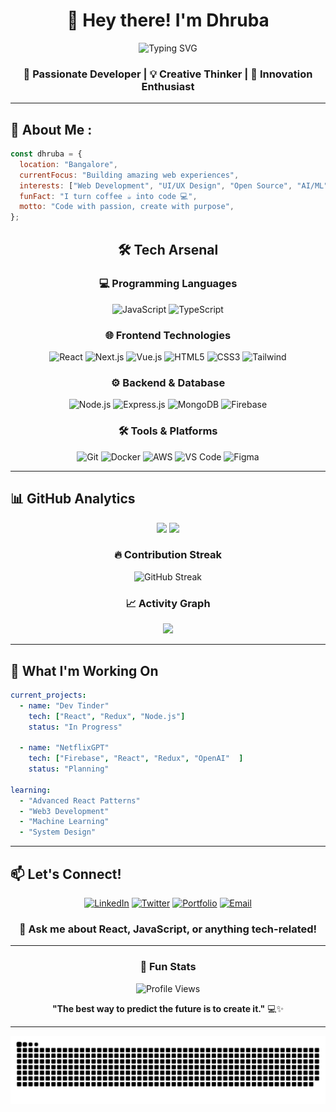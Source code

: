 <div align="center">

# 👋 Hey there! I'm Dhruba

<img src="https://readme-typing-svg.herokuapp.com?font=Fira+Code&size=30&duration=3000&pause=1000&color=36BCF7&center=true&vCenter=true&width=550&lines=Full+Stack+Developer;UI%2FUX+Enthusiast;Problem+Solver;Always+Learning!" alt="Typing SVG" />

### 🚀 Passionate Developer | 💡 Creative Thinker | 🌟 Innovation Enthusiast

</div>

---

## 🎯 About Me :

```javascript
const dhruba = {
  location: "Bangalore",
  currentFocus: "Building amazing web experiences",
  interests: ["Web Development", "UI/UX Design", "Open Source", "AI/ML", "Web3"],
  funFact: "I turn coffee ☕ into code 💻",
  motto: "Code with passion, create with purpose",
};
```

<div align="center">

## 🛠️ Tech Arsenal

### 💻 Programming Languages

![JavaScript](https://img.shields.io/badge/JavaScript-F7DF1E?style=for-the-badge&logo=javascript&logoColor=black)
![TypeScript](https://img.shields.io/badge/TypeScript-007ACC?style=for-the-badge&logo=typescript&logoColor=white)

### 🌐 Frontend Technologies

![React](https://img.shields.io/badge/React-20232A?style=for-the-badge&logo=react&logoColor=61DAFB)
![Next.js](https://img.shields.io/badge/Next.js-000000?style=for-the-badge&logo=next.js&logoColor=white)
![Vue.js](https://img.shields.io/badge/Vue.js-35495E?style=for-the-badge&logo=vue.js&logoColor=4FC08D)
![HTML5](https://img.shields.io/badge/HTML5-E34F26?style=for-the-badge&logo=html5&logoColor=white)
![CSS3](https://img.shields.io/badge/CSS3-1572B6?style=for-the-badge&logo=css3&logoColor=white)
![Tailwind](https://img.shields.io/badge/Tailwind_CSS-38B2AC?style=for-the-badge&logo=tailwind-css&logoColor=white)

### ⚙️ Backend & Database

![Node.js](https://img.shields.io/badge/Node.js-43853D?style=for-the-badge&logo=node.js&logoColor=white)
![Express.js](https://img.shields.io/badge/Express.js-404D59?style=for-the-badge)
![MongoDB](https://img.shields.io/badge/MongoDB-4EA94B?style=for-the-badge&logo=mongodb&logoColor=white)
![Firebase](https://img.shields.io/badge/Firebase-039BE5?style=for-the-badge&logo=Firebase&logoColor=white)

### 🛠️ Tools & Platforms

![Git](https://img.shields.io/badge/Git-F05032?style=for-the-badge&logo=git&logoColor=white)
![Docker](https://img.shields.io/badge/Docker-2496ED?style=for-the-badge&logo=docker&logoColor=white)
![AWS](https://img.shields.io/badge/AWS-232F3E?style=for-the-badge&logo=amazon-aws&logoColor=white)
![VS Code](https://img.shields.io/badge/VS_Code-007ACC?style=for-the-badge&logo=visual-studio-code&logoColor=white)
![Figma](https://img.shields.io/badge/Figma-F24E1E?style=for-the-badge&logo=figma&logoColor=white)

</div>

---

## 📊 GitHub Analytics

<div align="center">

<img height="180em" src="https://github-readme-stats.vercel.app/api?username=dhruba001&show_icons=true&theme=radical&include_all_commits=true&count_private=true"/>
<img height="180em" src="https://github-readme-stats.vercel.app/api/top-langs/?username=dhruba001&layout=compact&langs_count=8&theme=radical"/>

</div>

<div align="center">

### 🔥 Contribution Streak

<img src="https://github-readme-streak-stats.herokuapp.com/?user=dhruba001&theme=radical" alt="GitHub Streak" />

### 📈 Activity Graph

<img src="https://github-readme-activity-graph.vercel.app/graph?username=dhruba001&theme=react-dark&hide_border=true" />

</div>

---

## 🎨 What I'm Working On

```yaml
current_projects:
  - name: "Dev Tinder"
    tech: ["React", "Redux", "Node.js"]
    status: "In Progress"

  - name: "NetflixGPT"
    tech: ["Firebase", "React", "Redux", "OpenAI"  ]
    status: "Planning"

learning:
  - "Advanced React Patterns"
  - "Web3 Development"
  - "Machine Learning"
  - "System Design"
```

---

## 📫 Let's Connect!

<div align="center">

[![LinkedIn](https://img.shields.io/badge/LinkedIn-0077B5?style=for-the-badge&logo=linkedin&logoColor=white)](https://www.linkedin.com/in/dhruba-goswami-1a042317b/)
[![Twitter](https://img.shields.io/badge/Twitter-1DA1F2?style=for-the-badge&logo=twitter&logoColor=white)](https://x.com/dhruba_001)
[![Portfolio](https://img.shields.io/badge/Portfolio-FF5722?style=for-the-badge&logo=google-chrome&logoColor=white)](https://personal-website-three-nu-59.vercel.app/)
[![Email](https://img.shields.io/badge/Email-D14836?style=for-the-badge&logo=gmail&logoColor=white)](mailto:gdhruba748@gmail.com)

### 💬 Ask me about React, JavaScript, or anything tech-related!

</div>

---

<div align="center">

### 🎯 Fun Stats

<img src="https://komarev.com/ghpvc/?username=dhruba001&style=for-the-badge&color=blue" alt="Profile Views" />

**"The best way to predict the future is to create it."** 💻✨

---

<img src="https://raw.githubusercontent.com/platane/snk/output/github-contribution-grid-snake-dark.svg" alt="Snake Animation" />

</div>

